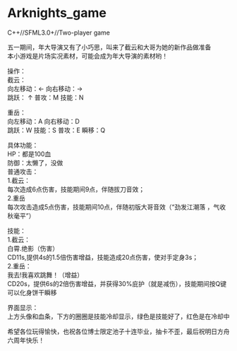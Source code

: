 # Arknights_game
C++//SFML3.0+//Two-player game

五一期间，年大导演又有了小巧思，叫来了截云和大哥为她的新作品做准备  
本小游戏是片场实况素材，可能会成为年大导演的素材哟！

操作：  
截云：  
向左移动：←     向右移动：→  
跳跃： ↑    普攻：M   技能：N  


重岳：  
向左移动：A          向右移动：D  
跳跃：W        技能：S     普攻：E     瞬移：Q  


具体功能：  
HP：都是100血  
防御：太懒了，没做  
普通攻击：  
1.截云：  
每次造成6点伤害，技能期间9点，伴随拔刀音效；  
2.重岳  
每次攻击造成5点伤害，技能期间10点，伴随初版大哥音效（“劲发江潮落 ，气收秋毫平”）  

技能：  
1.截云：  
白霄.绝影（伤害）  
CD11s,提供4s的1.5倍伤害增益，技能造成20点伤害，使对手定身3s；  
2.重岳：  
我去!我喜欢跳舞！（增益）  
CD20s，提供6s的2倍伤害增益，并获得30%庇护（就是减伤），技能期间按Q键可以化身饼干瞬移  


界面显示：  
上方头像和血条，下方的圈圈是技能冷却显示，绿色是技能好了，红色是在冷却中  


希望各位玩得愉快，也祝各位博士限定池子十连毕业，抽卡不歪，最后祝明日方舟六周年快乐！ 
